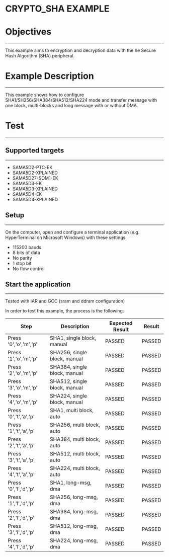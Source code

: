 CRYPTO_SHA EXAMPLE
============

# Objectives
------------
This example aims to encryption and decryption data with the he Secure Hash
Algorithm (SHA) peripheral.

# Example Description
---------------------
This example shows how to configure SHA1/SH256/SHA384/SHA512/SHA224 mode and
transfer message with one block, multi-blocks and long message with or without
DMA.

# Test
------
## Supported targets
--------------------
* SAMA5D2-PTC-EK
* SAMA5D2-XPLAINED
* SAMA5D27-SOM1-EK
* SAMA5D3-EK
* SAMA5D3-XPLAINED
* SAMA5D4-EK
* SAMA5D4-XPLAINED

## Setup
--------
On the computer, open and configure a terminal application
(e.g. HyperTerminal on Microsoft Windows) with these settings:
 - 115200 bauds
 - 8 bits of data
 - No parity
 - 1 stop bit
 - No flow control

## Start the application
------------------------

Tested with IAR and GCC (sram and ddram configuration)

In order to test this example, the process is the following:

Step | Description | Expected Result | Result
-----|-------------|-----------------|-------
Press '0','o','m','p' | SHA1, single block, manual | PASSED | PASSED
Press '1','o','m','p' | SHA256, single block, manual | PASSED | PASSED
Press '2','o','m','p' | SHA384, single block, manual | PASSED | PASSED
Press '3','o','m','p' | SHA512, single block, manual | PASSED | PASSED
Press '4','o','m','p' | SHA224, single block, manual | PASSED | PASSED
Press '0','t','a','p' | SHA1, multi block, auto | PASSED | PASSED
Press '1','t','a','p' | SHA256, multi block, auto | PASSED | PASSED
Press '2','t','a','p' | SHA384, multi block, auto | PASSED | PASSED
Press '3','t','a','p' | SHA512, multi block, auto | PASSED | PASSED
Press '4','t','a','p' | SHA224, multi block, auto | PASSED | PASSED
Press '0','l','d','p' | SHA1, long-msg, dma | PASSED | PASSED
Press '1','l','d','p' | SHA256, long-msg, dma | PASSED | PASSED
Press '2','l','d','p' | SHA384, long-msg, dma | PASSED | PASSED
Press '3','l','d','p' | SHA512, long-msg, dma | PASSED | PASSED
Press '4','l','d','p' | SHA224, long-msg, dma | PASSED | PASSED
